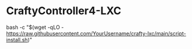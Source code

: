 # CraftyController4-LXC


bash -c "$(wget -qLO - https://raw.githubusercontent.com/YourUsername/crafty-lxc/main/script-install.sh)"
